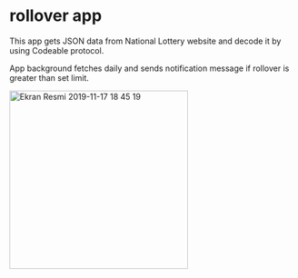# rollover app

This app gets JSON data from National Lottery website and decode it by using Codeable protocol.

App background fetches daily and sends notification message if rollover is greater than set limit. 


<img width="314" alt="Ekran Resmi 2019-11-17 18 45 19" src="https://user-images.githubusercontent.com/32449276/69009835-80c81100-096a-11ea-8550-4810327c3ff8.png">


